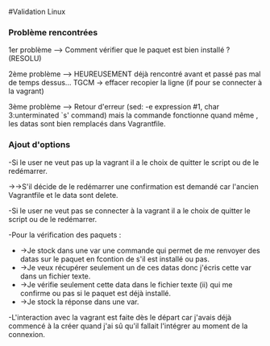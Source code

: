 #Validation Linux
### Problème rencontrées 
<p>1er problème --> Comment vérifier que le paquet est bien installé ? (RESOLU)</p>
<p>2ème problème --> HEUREUSEMENT déjà rencontré avant et passé pas mal de temps dessus...
TGCM -> effacer recopier la ligne (if pour se connecter à la vagrant)</p>
<p>3ème problème --> Retour d'erreur (sed: -e expression #1, char 3:unterminated `s' command) mais la commande fonctionne quand même
, les datas sont bien remplacés dans Vagrantfile.</p>

### Ajout d'options
<p>-Si le user ne veut pas up la vagrant il a le choix de quitter le script ou de le redémarrer.</p>
<p>  ->->S'il décide de le redémarrer une confirmation est demandé car l'ancien Vagrantfile et le data sont delete.<p>
<p>-Si le user ne veut pas se connecter à la vagrant il a le choix de quitter le script ou de le redémarrer.</p>
<p>-Pour la vérification des paquets : </p>
<ul>
<li>->Je stock dans une var une commande qui permet de me renvoyer des datas sur le paquet en fcontion de s'il est installé ou pas.</li>
<li>->Je veux récupérer seulement un de ces datas donc j'écris cette var dans un fichier texte.</li>
<li>->Je vérifie seulement cette data dans le fichier texte (ii) qui me confirme ou pas si le paquet est déjà installé.</li>
<li>->Je stock la réponse dans une var.</li>
</ul>
<p>-L'interaction avec la vagrant est faite dès le départ car j'avais déjà commencé à la créer quand j'ai sû qu'il fallait l'intégrer au moment de la connexion.</p>